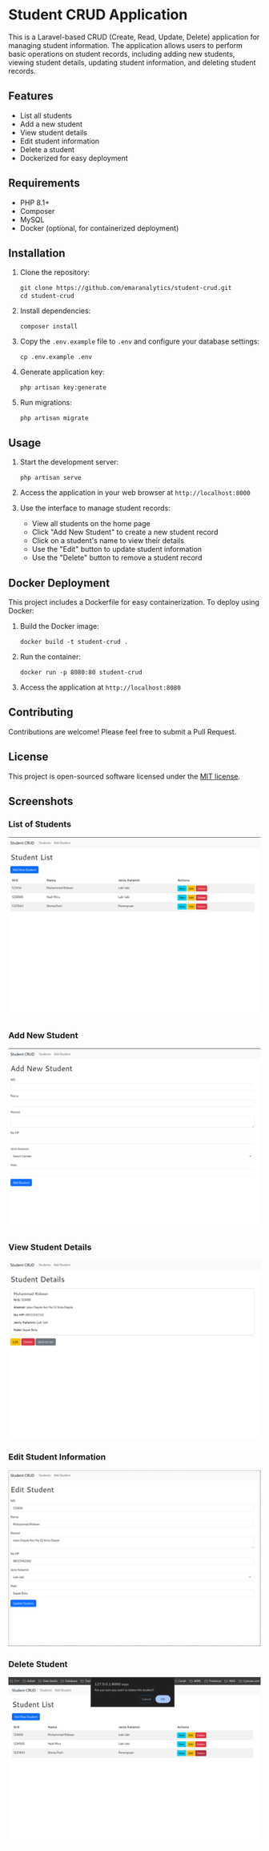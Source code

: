 # Student CRUD Application

This is a Laravel-based CRUD (Create, Read, Update, Delete) application for managing student information. The application allows users to perform basic operations on student records, including adding new students, viewing student details, updating student information, and deleting student records.

## Features

- List all students
- Add a new student
- View student details
- Edit student information
- Delete a student
- Dockerized for easy deployment

## Requirements

- PHP 8.1+
- Composer
- MySQL
- Docker (optional, for containerized deployment)

## Installation

1. Clone the repository:
   ```
   git clone https://github.com/emaranalytics/student-crud.git
   cd student-crud
   ```

2. Install dependencies:
   ```
   composer install
   ```

3. Copy the `.env.example` file to `.env` and configure your database settings:
   ```
   cp .env.example .env
   ```

4. Generate application key:
   ```
   php artisan key:generate
   ```

5. Run migrations:
   ```
   php artisan migrate
   ```

## Usage

1. Start the development server:
   ```
   php artisan serve
   ```

2. Access the application in your web browser at `http://localhost:8000`

3. Use the interface to manage student records:
   - View all students on the home page
   - Click "Add New Student" to create a new student record
   - Click on a student's name to view their details
   - Use the "Edit" button to update student information
   - Use the "Delete" button to remove a student record

## Docker Deployment

This project includes a Dockerfile for easy containerization. To deploy using Docker:

1. Build the Docker image:
   ```
   docker build -t student-crud .
   ```

2. Run the container:
   ```
   docker run -p 8080:80 student-crud
   ```

3. Access the application at `http://localhost:8080`

## Contributing

Contributions are welcome! Please feel free to submit a Pull Request.

## License

This project is open-sourced software licensed under the [MIT license](https://opensource.org/licenses/MIT).

## Screenshots

### List of Students
![List of Students](assets/list-of-student.png)

### Add New Student
![Add New Student](assets/add-new-student.png)

### View Student Details
![View Student Details](assets/view-student.png)

### Edit Student Information
![Edit Student Information](assets/edit-student.png)

### Delete Student
![Delete Student](assets/delete-student.png)

